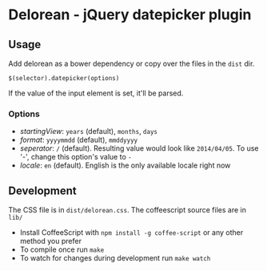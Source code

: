 # Delorean - jQuery datepicker plugin


## Usage

Add delorean as a bower dependency or copy over the files in the `dist` dir.

```
$(selector).datepicker(options)
```

If the value of the input element is set, it'll be parsed.

### Options

* *startingView*: `years` (default), `months`, `days`
* *format*: `yyyymmdd` (default), `mmddyyyy`
* *seperator*: `/` (default). Resulting value would look like `2014/04/05`. To use '-', change this option's value to `-`
* *locale*: `en` (default). English is the only available locale right now


## Development

The CSS file is in `dist/delorean.css`. The coffeescript source files are in `lib/`

* Install CoffeeScript with `npm install -g coffee-script` or any other method you prefer
* To compile once run `make`
* To watch for changes during development run `make watch`
